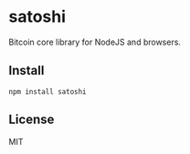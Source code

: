 # satoshi

Bitcoin core library for NodeJS and browsers.

## Install

```
npm install satoshi
```

## License

MIT
